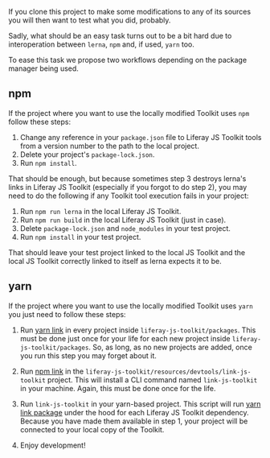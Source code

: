 If you clone this project to make some modifications to any of its sources you will then want to test what you did, probably.

Sadly, what should be an easy task turns out to be a bit hard due to interoperation between `lerna`, `npm` and, if used, `yarn` too.

To ease this task we propose two workflows depending on the package manager being used.

## npm

If the project where you want to use the locally modified Toolkit uses `npm` follow these steps:

1. Change any reference in your `package.json` file to Liferay JS Toolkit tools from a version number to the path to the local project.
2. Delete your project's `package-lock.json`.
3. Run `npm install`.

That should be enough, but because sometimes step 3 destroys lerna's links in Liferay JS Toolkit (especially if you forgot to do step 2), you may need to do the following if any Toolkit tool execution fails in your project:

1. Run `npm run lerna` in the local Liferay JS Toolkit. 
2. Run `npm run build` in the local Liferay JS Toolkit (just in case).
3. Delete `package-lock.json` and `node_modules` in your test project.
4. Run `npm install` in your test project.

That should leave your test project linked to the local JS Toolkit and the local JS Toolkit correctly linked to itself as lerna expects it to be.

## yarn

If the project where you want to use the locally modified Toolkit uses `yarn` you just need to follow these steps:

1. Run [yarn link](https://yarnpkg.com/lang/en/docs/cli/link/#toc-yarn-link-in-package-you-want-to-link) in every project inside `liferay-js-toolkit/packages`. This must be done just once for your life for each new project inside `liferay-js-toolkit/packages`. So, as long, as no new projects are added, once you run this step you may forget about it.

2. Run [npm link](https://docs.npmjs.com/cli/link) in the `liferay-js-toolkit/resources/devtools/link-js-toolkit` project. This will install a CLI command named `link-js-toolkit` in your machine. Again, this must be done once for the life.

3. Run `link-js-toolkit` in your yarn-based project. This script will run [yarn link package](https://yarnpkg.com/lang/en/docs/cli/link/#toc-yarn-link-package) under the hood for each Liferay JS Toolkit dependency. Because you have made them available in step 1, your project will be connected to your local copy of the Toolkit.

4. Enjoy development!